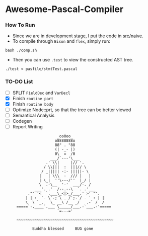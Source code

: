 # Awesome-Pascal-Compiler

### How To Run
+ Since we are in development stage, I put the code in [src/naive](https://github.com/zqh0253/Awesome-Pascal-Compiler/tree/master/src/naive).
+  To compile through `Bison` and `flex`, simply run:
```shell
bash ./comp.sh
```
+ Then you can use `.test` to view the constructed AST tree.
```shell
./test < pasfile/stmtTest.pascal
```
### TO-DO List
- [ ] SPLIT `FieldDec` and `VarDecl`
- [x] Finish `routine part`
- [x] Finish `routine body`
- [ ] Optimize Node::prt, so that the tree can be better viewed 
- [ ] Semantical Analysis
- [ ] Codegen
- [ ] Report Writing

```
                       _oo0oo_
                      o8888888o
                      88" . "88
                      (| -_- |)
                      0\  =  /0
                    ___/`---'\___
                  .' \\|     |// '.
                 / \\|||  :  |||// \
                / _||||| -:- |||||- \
               |   | \\\  -  /// |   |
               | \_|  ''\---/''  |_/ |
               \  .-\__  '-'  ___/-. /
             ___'. .'  /--.--\  `. .'___
          ."" '<  `.___\_<|>_/___.' >' "".
         | | :  `- \`.;`\ _ /`;.`/ - ` : | |
         \  \ `_.   \_ __\ /__ _/   .-` /  /
     =====`-.____`.___ \_____/___.-`___.-'=====
                       `=---='

     ~~~~~~~~~~~~~~~~~~~~~~~~~~~~~~~~~~~~~~~~~~~

            Buddha blessed     BUG gone
```